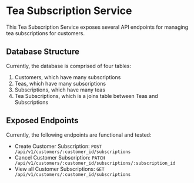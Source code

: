 # Tea Subscription Service

This Tea Subscription Service exposes several API endpoints for managing tea subscriptions for customers.

## Database Structure

Currently, the database is comprised of four tables:
1. Customers, which have many subscriptions
2. Teas, which have many subscriptions
3. Subscriptions, which have many teas
4. Tea Subscriptions, which is a joins table between Teas and Subscriptions

## Exposed Endpoints

Currently, the following endpoints are functional and tested:
- Create Customer Subscription: `POST /api/v1/customers/:customer_id/subscriptions`
- Cancel Customer Subscription: `PATCH /api/v1/customers/:customer_id/subscriptions/:subscription_id`
- View all Customer Subscriptions: `GET /api/v1/customers/:customer_id/subscriptions`

